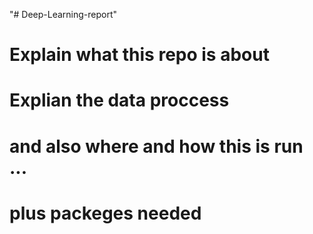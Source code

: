 "# Deep-Learning-report" 


# Explain what this repo is about 
# Explian the data proccess
# and also where and how this is run ... 
# plus packeges needed
